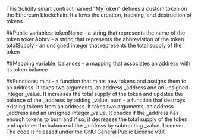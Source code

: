 
This Solidity smart contract named "MyToken" defines a custom token on the Ethereum blockchain. It allows the creation, tracking, and destruction of tokens.

##Public variables:
tokenName - a string that represents the name of the token
tokenAbbrv - a string that represents the abbreviation of the token
totalSupply - an unsigned integer that represents the total supply of the token

##Mapping variable:
balances - a mapping that associates an address with its token balance

##Functions:
mint - a function that mints new tokens and assigns them to an address. It takes two arguments, an address _address and an unsigned integer _value. It increases the total supply of the token and updates the balance of the _address by adding _value.
burn - a function that destroys existing tokens from an address. It takes two arguments, an address _address and an unsigned integer _value. It checks if the _address has enough tokens to burn and if so, it decreases the total supply of the token and updates the balance of the _address by subtracting _value.
License:
The code is released under the GNU General Public License v3.0.
